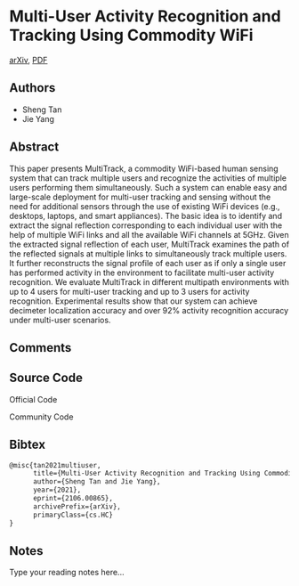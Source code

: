 
# Multi-User Activity Recognition and Tracking Using Commodity WiFi

[arXiv](https://arxiv.org/abs/2106.0865), [PDF](https://arxiv.org/pdf/2106.0865.pdf)

## Authors

- Sheng Tan
- Jie Yang

## Abstract

This paper presents MultiTrack, a commodity WiFi-based human sensing system that can track multiple users and recognize the activities of multiple users performing them simultaneously. Such a system can enable easy and large-scale deployment for multi-user tracking and sensing without the need for additional sensors through the use of existing WiFi devices (e.g., desktops, laptops, and smart appliances). The basic idea is to identify and extract the signal reflection corresponding to each individual user with the help of multiple WiFi links and all the available WiFi channels at 5GHz. Given the extracted signal reflection of each user, MultiTrack examines the path of the reflected signals at multiple links to simultaneously track multiple users. It further reconstructs the signal profile of each user as if only a single user has performed activity in the environment to facilitate multi-user activity recognition. We evaluate MultiTrack in different multipath environments with up to 4 users for multi-user tracking and up to 3 users for activity recognition. Experimental results show that our system can achieve decimeter localization accuracy and over 92% activity recognition accuracy under multi-user scenarios.

## Comments



## Source Code

Official Code



Community Code



## Bibtex

```tex
@misc{tan2021multiuser,
      title={Multi-User Activity Recognition and Tracking Using Commodity WiFi}, 
      author={Sheng Tan and Jie Yang},
      year={2021},
      eprint={2106.00865},
      archivePrefix={arXiv},
      primaryClass={cs.HC}
}
```

## Notes

Type your reading notes here...


